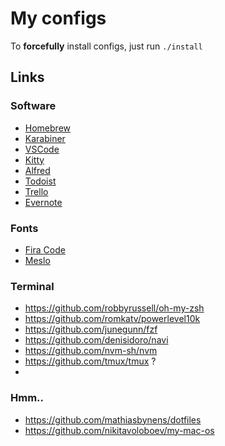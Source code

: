 # My configs

To **forcefully** install configs, just run `./install`

## Links

### Software

- [Homebrew](https://brew.sh/)
- [Karabiner](https://github.com/pqrs-org/Karabiner-Elements)
- [VSCode](https://github.com/microsoft/vscode)
- [Kitty](https://github.com/kovidgoyal/kitty)
- [Alfred](https://www.alfredapp.com/)
- [Todoist](https://todoist.com/)
- [Trello](https://trello.com/)
- [Evernote](https://evernote.com/)

### Fonts

- [Fira Code](https://github.com/tonsky/FiraCode)
- [Meslo](https://github.com/romkatv/dotfiles-public/tree/master/.local/share/fonts/NerdFonts)

### Terminal

- https://github.com/robbyrussell/oh-my-zsh
- https://github.com/romkatv/powerlevel10k
- https://github.com/junegunn/fzf
- https://github.com/denisidoro/navi
- https://github.com/nvm-sh/nvm
- https://github.com/tmux/tmux ?
-

### Hmm..

- https://github.com/mathiasbynens/dotfiles
- https://github.com/nikitavoloboev/my-mac-os

